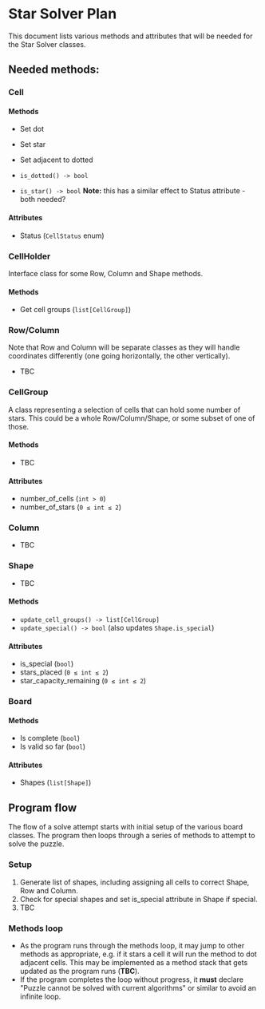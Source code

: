 # Star Solver Plan
This document lists various methods and attributes that will be needed for the Star Solver classes.

## Needed methods:
### Cell
#### Methods
- Set dot
- Set star
- Set adjacent to dotted

- `is_dotted() -> bool`
- `is_star() -> bool` **Note:** this has a similar effect to Status attribute - both needed?

#### Attributes
- Status (`CellStatus` enum)

### CellHolder
Interface class for some Row, Column and Shape methods.

#### Methods
- Get cell groups (`list[CellGroup]`)

### Row/Column
Note that Row and Column will be separate classes as they will handle coordinates differently (one going horizontally, the other vertically).
- TBC

### CellGroup
A class representing a selection of cells that can hold some number of stars. This could be a whole Row/Column/Shape, or some subset of one of those.

#### Methods
- TBC

#### Attributes
- number_of_cells (`int > 0`)
- number_of_stars (`0 ≤ int ≤ 2`)

### Column
- TBC

### Shape
- TBC

#### Methods
- `update_cell_groups() -> list[CellGroup]`
- `update_special() -> bool` (also updates `Shape.is_special`)

#### Attributes
- is_special (`bool`)
- stars_placed (`0 ≤ int ≤ 2`)
- star_capacity_remaining (`0 ≤ int ≤ 2`)


### Board
#### Methods
- Is complete (`bool`)
- Is valid so far (`bool`)

#### Attributes
- Shapes (`list[Shape]`)

## Program flow
The flow of a solve attempt starts with initial setup of the various board classes. The program then loops through a series of methods to attempt to solve the puzzle.

### Setup
1. Generate list of shapes, including assigning all cells to correct Shape, Row and Column.
2. Check for special shapes and set is_special attribute in Shape if special.
3. TBC

### Methods loop
- As the program runs through the methods loop, it may jump to other methods as appropriate, e.g. if it stars a cell it will run the method to dot adjacent cells. This may be implemented as a method stack that gets updated as the program runs (**TBC**).
- If the program completes the loop without progress, it **must** declare "Puzzle cannot be solved with current algorithms" or similar to avoid an infinite loop.